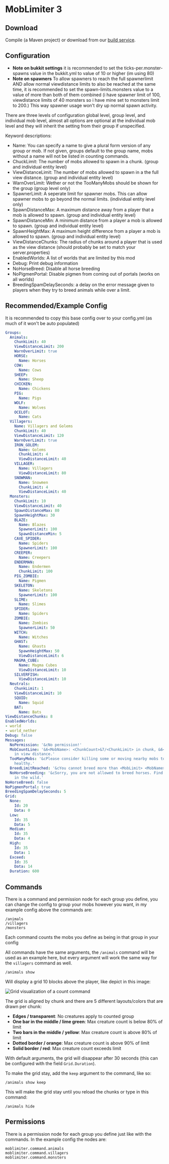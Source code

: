 MobLimiter 3
============

## Download

Compile (a Maven project) or download from our [build service](http://build.core-network.us:8080/job/MobLimiter/).


## Configuration

 * **Note on bukkit settings** it is recommended to set the ticks-per.monster-spawns value in the bukkit.yml to value of 10 or higher (im using 80)
 * **Note on spawners** To allow spawners to reach the full spawnerlimit AND allow normal viewdistance limits to also be reached at the same time, it is recommended to set the spawn-limits.monsters value to a value of more than both of them combined (i have spawner limit of 100, viewdistance limits of 40 monsters so i have mine set to monsters limit to 200.) This way spawner usage won't dry up normal spawn activity.

There are three levels of configuration
global level, group level, and individual mob level, almost all options are optional at the individual mob level and they will inherit the setting from their group if unspecified.

Keyword descriptions:
 * Name: You can specify a name to give a plural form version of any group or mob. If not given, groups default to the group name, mobs without a name will not be listed in counting commands.
 * ChuckLimit: The number of mobs allowed to spawn in a chunk. (group and individual entity level)
 * ViewDistanceLimit: The number of mobs allowed to spawn in a the full view distance. (group and individual entity level)
 * WarnOverLimit: Wether or not the TooManyMobs should be shown for the group (group level only)
 * SpawnerLimit: A seperate limit for spawner mobs. This can allow spawner mobs to go beyond the normal limits. (individual entity level only)
 * SpawnDistanceMax: A maximum distance away from a player that a mob is allowed to spawn. (group and individual entity level)
 * SpawnDistanceMin: A minimum distance from a player a mob is allowed to spawn. (group and individual entity level)
 * SpawnHeightMax: A maximum height difference from a player a mob is allowed to spawn. (group and individual entity level)
 * ViewDistanceChunks: The radius of chunks around a player that is used as the view distance (should probably be set to match your server.properties)
 * EnabledWorlds: A list of worlds that are limited by this mod
 * Debug: Print debug information
 * NoHorseBreed: Disable all horse breeding
 * NoPigmenPortal: Disable pigmen from coming out of portals (works on all worlds)
 * BreedingSpamDelaySeconds: a delay on the error message given to players when they try to breed animals while over a limit.

## Recommended/Example Config

It is recommended to copy this base config over to your config.yml (as much of it won't be auto populated)

``` yaml
Groups:
  Animals:
    ChunkLimit: 40
    ViewDistanceLimit: 200
    WarnOverLimit: true
    HORSE:
      Name: Horses
    COW:
      Name: Cows
    SHEEP:
      Name: Sheep
    CHICKEN:
      Name: Chickens
    PIG:
      Name: Pigs
    WOLF:
      Name: Wolves
    OCELOT:
      Name: Cats
  Villagers:
    Name: Villagers and Golems
    ChunkLimit: 40
    ViewDistanceLimit: 120
    WarnOverLimit: true
    IRON_GOLEM:
      Name: Golems
      ChunkLimit: 4
      ViewDistanceLimit: 40
    VILLAGER:
      Name: Villagers
      ViewDistanceLimit: 80
    SNOWMAN:
      Name: Snowmen
      ChunkLimit: 4
      ViewDistanceLimit: 40
  Monsters:
    ChunkLimit: 10
    ViewDistanceLimit: 40
    SpawnDistanceMax: 80
    SpawnHeightMax: 30
    BLAZE:
      Name: Blazes
      SpawnerLimit: 100
      SpawnDistanceMin: 5
    CAVE_SPIDER:
      Name: Spiders
      SpawnerLimit: 100
    CREEPER:
      Name: Creepers
    ENDERMAN:
      Name: Endermen
      ChunkLimit: 100
    PIG_ZOMBIE:
      Name: Pigmen
    SKELETON:
      Name: Skeletons
      SpawnerLimit: 100
    SLIME:
      Name: Slimes
    SPIDER:
      Name: Spiders
    ZOMBIE:
      Name: Zombies
      SpawnerLimit: 50
    WITCH:
      Name: Witches
    GHAST:
      Name: Ghasts
      SpawnHeightMax: 50
      ViewDistanceLimit: 6
    MAGMA_CUBE:
      Name: Magma Cubes
      ViewDistanceLimit: 10
    SILVERFISH:
      ViewDistanceLimit: 10
  Neutrals:
    ChunkLimit: 1
    ViewDistanceLimit: 10
    SQUID:
      Name: Squid
    BAT:
      Name: Bats
ViewDistanceChunks: 8
EnabledWorlds:
- world
- world_nether
Debug: false
Messages:
  NoPermission: '&cNo permission!'
  MobCountLine: '&6<MobName>: <ChunkCount>&7/<ChunkLimit> in chunk, &6<ViewDistanceCount>&7/<ViewDistanceLimit>
    in view distance.'
  TooManyMobs: '&cPlease consider killing some or moving nearby mobs to keep the server
    healthy.'
  BreedLimitReached: '&cYou cannot breed more than <MobLimit> <MobName> in view distance.'
  NoHorseBreeding: '&cSorry, you are not allowed to breed horses. Find another one
    in the wild.'
NoHorseBreed: false
NoPigmenPortal: true
BreedingSpamDelaySeconds: 5
Grid:
  None:
    Id: 20
    Data: 0
  Low:
    Id: 35
    Data: 5
  Medium:
    Id: 35
    Data: 4
  High:
    Id: 35
    Data: 1
  Exceed:
    Id: 35
    Data: 14
  Duration: 600
```

## Commands

There is a command and permission node for each group you define, you can change the config to group your mobs however you want, in my example config above the commands are:

```
/animals
/villagers
/monsters
```

Each command counts the mobs you define as being in that group in your config

All commands have the same arguments, the `/animals` command will be used as an example here,
but every argument will work the same way for the `villagers` command as well.

    /animals show

Will display a grid 10 blocks above the player, like depict in this image:

![Grid visualization of a count command](https://f.cloud.github.com/assets/616791/1810640/e3effa1a-6e2d-11e3-8563-1bc4077fd4d9.png)

The grid is aligned by chunk and there are 5 different layouts/colors that are drawn per chunk:

 * **Edges / transparent**: No creatures apply to counted group
 * **One bar in the middle / lime green**: Max creature count is below 80% of limit
 * **Two bars in the middle / yellow**: Max creature count is above 80% of limit
 * **Dotted border / orange**: Max creature count is above 90% of limit
 * **Solid border / red**: Max creature count exceeds limit

With default arguments, the grid will disappear after 30 seconds (this can be configured with the field `Grid.Duration`).

To make the grid stay, add the `keep` argument to the command, like so:

    /animals show keep

This will make the grid stay until you reload the chunks or type in this command:

    /animals hide

## Permissions

There is a permission node for each group you define just like with the commands. In the example config the nodes are:

```
moblimiter.command.animals
moblimiter.command.villagers
moblimiter.command.monsters
```
